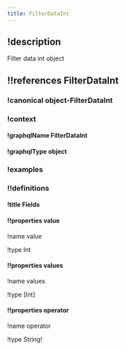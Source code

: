 ```yaml
---
title: FilterDataInt
---
```

## !description

Filter data int object

## !!references FilterDataInt

### !canonical object-FilterDataInt

### !context

#### !graphqlName FilterDataInt

#### !graphqlType object

### !examples

### !!definitions

#### !title Fields

#### !!properties value

!name value

!type Int



#### !!properties values

!name values

!type \[Int]



#### !!properties operator

!name operator

!type String!

